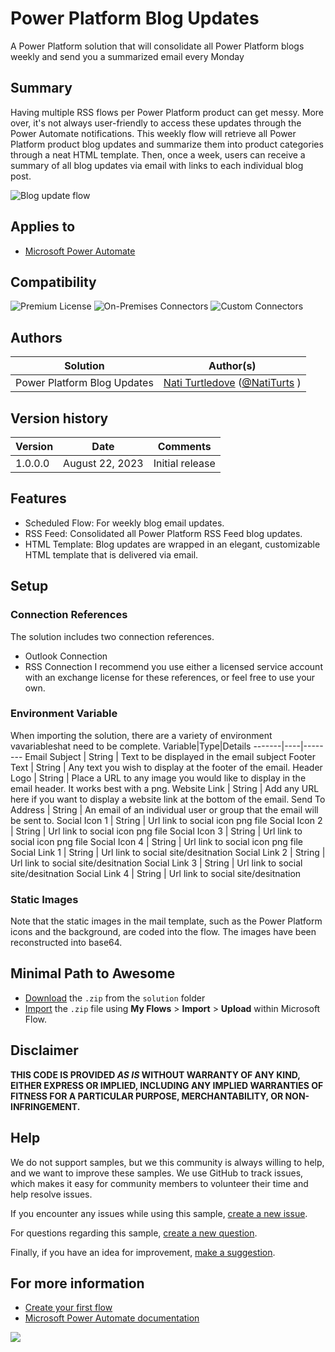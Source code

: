 # Power Platform Blog Updates
A Power Platform solution that will consolidate all Power Platform blogs weekly and send you a summarized email every Monday


## Summary
Having multiple RSS flows per Power Platform product can get messy. More over, it's not always user-friendly to access these updates through the Power Automate notifications. This weekly flow will retrieve all Power Platform product blog updates and summarize them into product categories through a neat HTML template. Then, once a week, users can receive a summary of all blog updates via email with links to each individual blog post.

![Blog update flow]([assets/images/Flow.gif](https://github.com/NatiTurts/Power-Platform-Blog-Updates/blob/main/assets/images/Flow.mp4))

## Applies to
* [Microsoft Power Automate](https://docs.microsoft.com/power-automate)
## Compatibility

![Premium License](https://img.shields.io/badge/Premium%20License-Not%20Required-green.svg "Premium license not required")
![On-Premises Connectors](https://img.shields.io/badge/On--Premises%20Connectors-No-green.svg "Does not use on-premise connectors")
![Custom Connectors](https://img.shields.io/badge/Custom%20Connectors-Not%20Required-green.svg "Does not use custom connectors")

## Authors
Solution|Author(s)
--------|---------
Power Platform Blog Updates | [Nati Turtledove](https://github.com/NatiTurts) ([@NatiTurts](https://www.twitter.com/NatiTurts) )

## Version history
Version|Date|Comments
-------|----|--------
1.0.0.0 | August 22, 2023 | Initial release

## Features
* Scheduled Flow: For weekly blog email updates.
* RSS Feed: Consolidated all Power Platform RSS Feed blog updates.
* HTML Template: Blog updates are wrapped in an elegant, customizable HTML template that is delivered via email.

## Setup
### Connection References
The solution includes two connection references.
* Outlook Connection
* RSS Connection
I recommend you use either a licensed service account with an exchange license for these references, or feel free to use your own.

### Environment Variable
When importing the solution, there are a variety of environment vavariableshat need to be complete.
Variable|Type|Details
-------|----|--------
Email Subject | String | Text to be displayed in the email subject
Footer Text | String | Any text you wish to display at the footer of the email.
Header Logo | String | Place a URL to any image you would like to display in the email header. It works best with a png.
Website Link | String | Add any URL here if you want to display a website link at the bottom of the email.
Send To Address | String | An email of an individual user or group that the email will be sent to.
Social Icon 1 | String | Url link to social icon png file
Social Icon 2 | String | Url link to social icon png file
Social Icon 3 | String | Url link to social icon png file
Social Icon 4 | String | Url link to social icon png file
Social Link 1 | String | Url link to social site/desitnation
Social Link 2 | String | Url link to social site/desitnation
Social Link 3 | String | Url link to social site/desitnation
Social Link 4 | String | Url link to social site/desitnation

### Static Images
Note that the static images in the mail template, such as the Power Platform icons and the background, are coded into the flow. The images have been reconstructed into base64.
## Minimal Path to Awesome

* [Download](solution/Power-Platform-Blog-Updates_1_0_0_0.zip) the `.zip` from the `solution` folder
* [Import](https://flow.microsoft.com/en-us/blog/import-export-bap-packages/) the `.zip` file using **My Flows** > **Import** > **Upload** within Microsoft Flow.

## Disclaimer

**THIS CODE IS PROVIDED *AS IS* WITHOUT WARRANTY OF ANY KIND, EITHER EXPRESS OR IMPLIED, INCLUDING ANY IMPLIED WARRANTIES OF FITNESS FOR A PARTICULAR PURPOSE, MERCHANTABILITY, OR NON-INFRINGEMENT.**


## Help

We do not support samples, but we this community is always willing to help, and we want to improve these samples. We use GitHub to track issues, which makes it easy for  community members to volunteer their time and help resolve issues.

If you encounter any issues while using this sample, [create a new issue](https://github.com/pnp/powerautomate-samples/issues/new?assignees=&labels=Needs%3A+Triage+%3Amag%3A%2Ctype%3Abug-suspected&template=bug-report.yml&sample=Power-Platform-Blog-Update-Flow&authors=@NatiTurts&title=Power-Platform-Blog-Updates%20-%20).

For questions regarding this sample, [create a new question](https://github.com/pnp/powerautomate-samples/issues/new?assignees=&labels=Needs%3A+Triage+%3Amag%3A%2Ctype%3Abug-suspected&template=question.yml&sample=Power-Platform-Blog-Update-Flow&authors=@NatiTurts&title=Power-Platform-Blog-Updates%20-%20).

Finally, if you have an idea for improvement, [make a suggestion](https://github.com/pnp/powerautomate-samples/issues/new?assignees=&labels=Needs%3A+Triage+%3Amag%3A%2Ctype%3Abug-suspected&template=suggestion.yml&sample=Power-Platform-Blog-Update-Flow&authors=@NatiTurts&title=Power-Platform-Blog-Updates%20-%20).

## For more information

- [Create your first flow](https://docs.microsoft.com/en-us/power-automate/getting-started#create-your-first-flow)
- [Microsoft Power Automate documentation](https://docs.microsoft.com/en-us/power-automate/)

<img src="https://telemetry.sharepointpnp.com/powerautomate-samples/samples/Power-Platform-Blog-Updates" />
